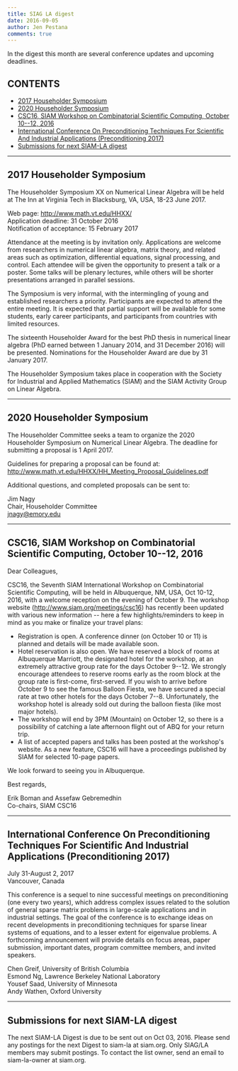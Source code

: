 ```yaml
---
title: SIAG LA digest
date: 2016-09-05
author: Jen Pestana
comments: true
---
```




In the digest this month are several conference updates and upcoming deadlines.

## CONTENTS

- [2017 Householder Symposium](#nav0)
- [2020 Householder Symposium](#nav1)
- [CSC16, SIAM Workshop on Combinatorial Scientific Computing, October 10--12, 2016](#nav2)
- [International Conference On Preconditioning Techniques For Scientific And Industrial Applications (Preconditioning 2017)](#nav3)
- [Submissions for next SIAM-LA digest](#nav4)

---------------

## <a name="nav0">2017 Householder Symposium</a>

The Householder Symposium XX on Numerical Linear Algebra will be held
at The Inn at Virginia Tech in Blacksburg, VA, USA, 18-23 June 2017.

Web page: <http://www.math.vt.edu/HHXX/>  
Application deadline: 31 October 2016  
Notification of acceptance: 15 February 2017  

Attendance at the meeting is by invitation only. Applications are
welcome from researchers in numerical linear algebra, matrix theory,
and related areas such as optimization, differential equations, signal
processing, and control. Each attendee will be given the opportunity
to present a talk or a poster. Some talks will be plenary lectures,
while others will be shorter presentations arranged in parallel
sessions.

The Symposium is very informal, with the intermingling of young and
established researchers a priority. Participants are expected to
attend the entire meeting. It is expected that partial support will be
available for some students, early career participants, and
participants from countries with limited resources.

The sixteenth Householder Award for the best PhD thesis in numerical
linear algebra (PhD earned between 1 January 2014, and 31 December
2016) will be presented. Nominations for the Householder Award are due
by 31 January 2017.

The Householder Symposium takes place in cooperation with the Society
for Industrial and Applied Mathematics (SIAM) and the SIAM Activity
Group on Linear Algebra.


---------------

## <a name="nav1">2020 Householder Symposium</a>

The Householder Committee seeks a team to organize the 2020
Householder Symposium on Numerical Linear Algebra.  The deadline for
submitting a proposal is 1 April 2017.
  
Guidelines for preparing a proposal can be found at:
<http://www.math.vt.edu/HHXX/HH_Meeting_Proposal_Guidelines.pdf>

Additional questions, and completed proposals can be sent to:

Jim Nagy  
Chair, Householder Committee  
<jnagy@emory.edu>


---------------

## <a name="nav2">CSC16, SIAM Workshop on Combinatorial Scientific Computing, October 10--12, 2016</a>


Dear Colleagues,

CSC16, the Seventh SIAM International Workshop on Combinatorial Scientific Computing, will be held in Albuquerque, NM, USA, Oct 10-12, 2016, with a welcome reception on the evening of October 9.  The workshop website (<http://www.siam.org/meetings/csc16>) has recently been updated with various new information -- here a few highlights/reminders to keep in mind as you make or finalize your travel plans: 

- Registration is open. A conference dinner (on October 10 or 11) is planned and details will be made available soon.   
- Hotel reservation is also open. We have reserved a block of rooms at Albuquerque Marriott, the designated hotel for the workshop, at an extremely attractive group rate for the days October 9--12. We strongly encourage attendees to reserve rooms early as the room block at the group rate is first-come, first-served. If you wish to arrive before October 9 to see the famous Balloon Fiesta, we have secured a special rate at two other hotels for the days October 7--8. Unfortunately, the workshop hotel is already sold out during the balloon fiesta (like most major  hotels). 
- The workshop will end by 3PM (Mountain) on October 12, so there is a possibility of catching a late afternoon flight out of ABQ for your return trip.  
- A list of accepted papers and talks has been posted at the workshop's website. As a new feature, CSC16 will have a proceedings published by SIAM for selected 10-page papers.  

We look forward to seeing you in Albuquerque.  

Best regards,  

 Erik Boman and Assefaw Gebremedhin  
 Co-chairs, SIAM CSC16  


---------------

## <a name="nav3"></a>International Conference On Preconditioning Techniques For Scientific And Industrial Applications (Preconditioning 2017)

July 31-August 2, 2017  
Vancouver, Canada

This conference is a sequel to nine successful meetings on
preconditioning (one every two years), which address complex issues
related to the solution of general sparse matrix problems in
large-scale applications and in industrial settings. The goal of the
conference is to exchange ideas on recent developments in
preconditioning techniques for sparse linear systems of equations, and
to a lesser extent for eigenvalue problems. A forthcoming announcement
will provide details on focus areas, paper submission, important
dates, program committee members, and invited speakers.

Chen Greif, University of British Columbia  
Esmond Ng, Lawrence Berkeley National Laboratory  
Yousef Saad, University of Minnesota  
Andy Wathen, Oxford University

---------------


## <a name="nav4">Submissions for next SIAM-LA digest</a>

The next SIAM-LA Digest is due to be sent out on Oct 03, 2016.
Please send any postings for the next Digest to siam-la at siam.org. 
Only SIAG/LA members may submit postings.  To contact the list owner, 
send an email to siam-la-owner at siam.org.